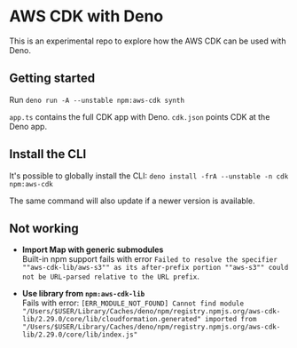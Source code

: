 # AWS CDK with Deno

This is an experimental repo to explore how the AWS CDK can be used with Deno.

## Getting started

Run `deno run -A --unstable npm:aws-cdk synth`

`app.ts` contains the full CDK app with Deno.
`cdk.json` points CDK at the Deno app.

## Install the CLI

It's possible to globally install the CLI:
`deno install -frA --unstable -n cdk npm:aws-cdk`

The same command will also update if a newer version is available.

## Not working

* **Import Map with generic submodules**\
  Built-in npm support fails with error `Failed to resolve the specifier ""aws-cdk-lib/aws-s3"" as its after-prefix portion ""aws-s3"" could not be URL-parsed relative to the URL prefix`.

* **Use library from `npm:aws-cdk-lib`**\
  Fails with error: `[ERR_MODULE_NOT_FOUND] Cannot find module "/Users/$USER/Library/Caches/deno/npm/registry.npmjs.org/aws-cdk-lib/2.29.0/core/lib/cloudformation.generated" imported from "/Users/$USER/Library/Caches/deno/npm/registry.npmjs.org/aws-cdk-lib/2.29.0/core/lib/index.js"`
